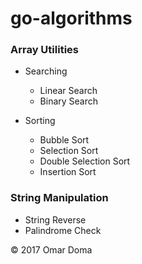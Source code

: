# go-algorithms

### Array Utilities

* Searching
  * Linear Search
  * Binary Search

* Sorting
  * Bubble Sort
  * Selection Sort
  * Double Selection Sort
  * Insertion Sort

### String Manipulation

* String Reverse
* Palindrome Check


© 2017 Omar Doma
